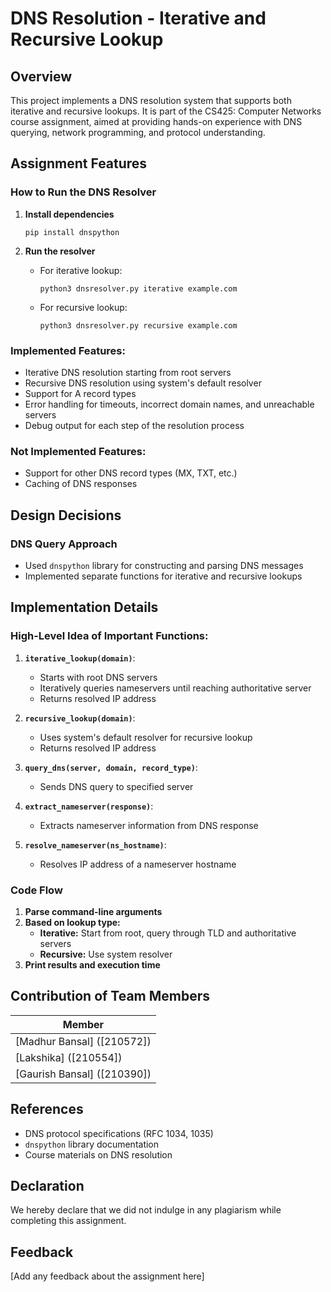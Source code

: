 # DNS Resolution - Iterative and Recursive Lookup

## Overview

This project implements a DNS resolution system that supports both iterative and recursive lookups. It is part of the CS425: Computer Networks course assignment, aimed at providing hands-on experience with DNS querying, network programming, and protocol understanding.

## Assignment Features

### How to Run the DNS Resolver

1. **Install dependencies**
   ```
   pip install dnspython
   ```

2. **Run the resolver**
   - For iterative lookup:
     ```
     python3 dnsresolver.py iterative example.com
     ```
   - For recursive lookup:
     ```
     python3 dnsresolver.py recursive example.com
     ```

### Implemented Features:
- Iterative DNS resolution starting from root servers
- Recursive DNS resolution using system's default resolver
- Support for A record types
- Error handling for timeouts, incorrect domain names, and unreachable servers
- Debug output for each step of the resolution process

### Not Implemented Features:
- Support for other DNS record types (MX, TXT, etc.)
- Caching of DNS responses

## Design Decisions

### DNS Query Approach
- Used `dnspython` library for constructing and parsing DNS messages
- Implemented separate functions for iterative and recursive lookups

## Implementation Details

### High-Level Idea of Important Functions:

1. **`iterative_lookup(domain)`**:
   - Starts with root DNS servers
   - Iteratively queries nameservers until reaching authoritative server
   - Returns resolved IP address

2. **`recursive_lookup(domain)`**:
   - Uses system's default resolver for recursive lookup
   - Returns resolved IP address

3. **`query_dns(server, domain, record_type)`**:
   - Sends DNS query to specified server
   
4. **`extract_nameserver(response)`**:
   - Extracts nameserver information from DNS response

5. **`resolve_nameserver(ns_hostname)`**:
   - Resolves IP address of a nameserver hostname

### Code Flow
1. **Parse command-line arguments**
2. **Based on lookup type:**
   - **Iterative:** Start from root, query through TLD and authoritative servers
   - **Recursive:** Use system resolver
3. **Print results and execution time**

## Contribution of Team Members

| Member |
|--------|
| [Madhur Bansal] ([210572]) |
| [Lakshika] ([210554]) |
| [Gaurish Bansal] ([210390]) |

## References
- DNS protocol specifications (RFC 1034, 1035)
- `dnspython` library documentation
- Course materials on DNS resolution

## Declaration
We hereby declare that we did not indulge in any plagiarism while completing this assignment.

## Feedback
[Add any feedback about the assignment here]
